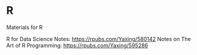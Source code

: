 # R
Materials for R

R for Data Science Notes: https://rpubs.com/Yaxing/580142
Notes on The Art of R Programming: https://rpubs.com/Yaxing/595286
